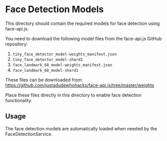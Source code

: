 
# Face Detection Models

This directory should contain the required models for face detection using face-api.js.

You need to download the following model files from the face-api.js GitHub repository:

1. `tiny_face_detector_model-weights_manifest.json`
2. `tiny_face_detector_model-shard1`
3. `face_landmark_68_model-weights_manifest.json`
4. `face_landmark_68_model-shard1`

These files can be downloaded from:
https://github.com/justadudewhohacks/face-api.js/tree/master/weights

Place these files directly in this directory to enable face detection functionality.

## Usage

The face detection models are automatically loaded when needed by the FaceDetectionService.
